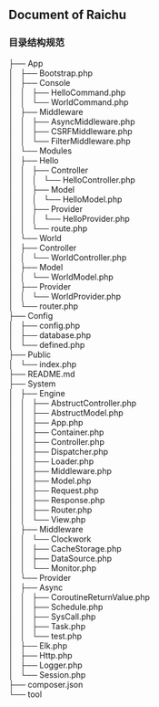 Document of Raichu
---

### 目录结构规范
├── App\
│   ├── Bootstrap.php\
│   ├── Console\
│   │   ├── HelloCommand.php\
│   │   └── WorldCommand.php\
│   ├── Middleware\
│   │   ├── AsyncMiddleware.php\
│   │   ├── CSRFMiddleware.php\
│   │   └── FilterMiddleware.php\
│   └── Modules\
│       ├── Hello\
│       │   ├── Controller\
│       │   │   └── HelloController.php\
│       │   ├── Model\
│       │   │   └── HelloModel.php\
│       │   ├── Provider\
│       │   │   └── HelloProvider.php\
│       │   └── route.php\
│       └── World\
│           ├── Controller\
│           │   └── WorldController.php\
│           ├── Model\
│           │   └── WorldModel.php\
│           ├── Provider\
│           │   └── WorldProvider.php\
│           └── router.php\
├── Config\
│   ├── config.php\
│   ├── database.php\
│   └── defined.php\
├── Public\
│   └── index.php\
├── README.md\
├── System\
│   ├── Engine\
│   │   ├── AbstructController.php\
│   │   ├── AbstructModel.php\
│   │   ├── App.php\
│   │   ├── Container.php\
│   │   ├── Controller.php\
│   │   ├── Dispatcher.php\
│   │   ├── Loader.php\
│   │   ├── Middleware.php\
│   │   ├── Model.php\
│   │   ├── Request.php\
│   │   ├── Response.php\
│   │   ├── Router.php\
│   │   └── View.php\
│   ├── Middleware\
│   │   └── Clockwork\
│   │       ├── CacheStorage.php\
│   │       ├── DataSource.php\
│   │       └── Monitor.php\
│   └── Provider\
│       ├── Async\
│       │   ├── CoroutineReturnValue.php\
│       │   ├── Schedule.php\
│       │   ├── SysCall.php\
│       │   ├── Task.php\
│       │   └── test.php\
│       ├── Elk.php\
│       ├── Http.php\
│       ├── Logger.php\
│       └── Session.php\
├── composer.json\
└── tool

